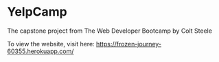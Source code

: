# YelpCamp

The capstone project from The Web Developer Bootcamp by Colt Steele


To view the website, visit here:
https://frozen-journey-60355.herokuapp.com/
